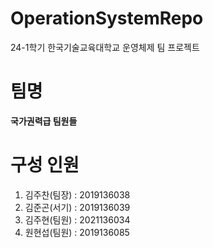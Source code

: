 # OperationSystemRepo
24-1학기 한국기술교육대학교 운영체제 팀 프로젝트

# 팀명
**국가권력급 팀원들**

# 구성 인원
1. 김주찬(팀장) : 2019136038
2. 김준곤(서기) : 2019136039
3. 김주현(팀원) : 2021136034
4. 원현섭(팀원) : 2019136085
